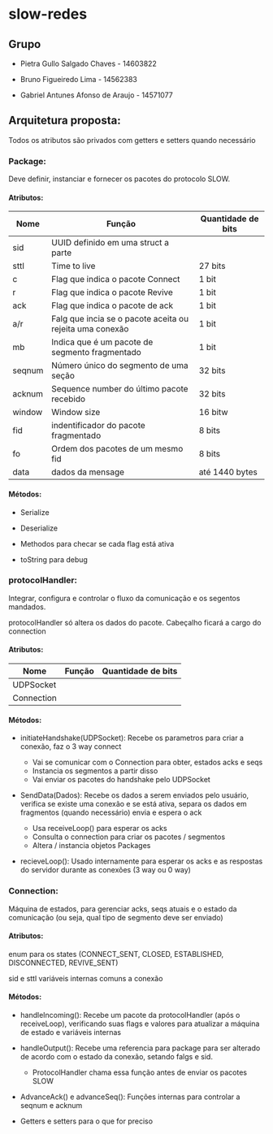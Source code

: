 # slow-redes

## Grupo

* Pietra Gullo Salgado Chaves - 14603822 

* Bruno Figueiredo Lima - 14562383

* Gabriel Antunes Afonso de Araujo - 14571077

## Arquitetura proposta:

Todos os atributos são privados com getters e setters quando necessário

### **Package:**

Deve definir, instanciar e fornecer os pacotes do protocolo SLOW.

#### Atributos:

| Nome | Função | Quantidade de bits |
|------|--------|--------------------|
| sid | UUID definido em uma struct a parte |
| sttl | Time to live | 27 bits |
| c | Flag que indica o pacote Connect | 1 bit |
| r | Flag que indica o pacote Revive | 1 bit |
| ack | Flag que indica o pacote de ack | 1 bit |
| a/r | Falg que incia se o pacote aceita ou rejeita uma conexão | 1 bit |
| mb | Indica que é um pacote de segmento fragmentado | 1 bit |
| seqnum | Número único do segmento de uma seção | 32 bits |
| acknum | Sequence number do último pacote recebido | 32 bits |
| window | Window size | 16 bitw |
| fid | indentificador do pacote fragmentado | 8 bits |
| fo | Ordem dos pacotes de um mesmo fid | 8 bits
| data | dados da mensage | até 1440 bytes

#### Métodos:

- Serialize

- Deserialize

- Methodos para checar se cada flag está ativa

- toString para debug

### **protocolHandler:**

Integrar, configura e controlar o fluxo da comunicação e os segentos mandados.

protocolHandler só altera os dados do pacote. Cabeçalho ficará a cargo do connection

#### Atributos:

| Nome | Função | Quantidade de bits |
|------|--------|--------------------|
|UDPSocket|||
|Connection|||

#### Métodos:

- initiateHandshake(UDPSocket): Recebe os parametros para criar a conexão, faz o 3 way connect

    * Vai se comunicar com o Connection para obter, estados acks e seqs
    * Instancia os segmentos a partir disso
    * Vai enviar os pacotes do handshake pelo UDPSocket

- SendData(Dados): Recebe os dados a serem enviados pelo usuário, verifica se existe uma conexão e se está ativa, separa os dados em fragmentos (quando necessário) envia e espera o ack

    * Usa receiveLoop() para esperar os acks
    * Consulta o connection para criar os pacotes / segmentos
    * Altera / instancia objetos Packages

- recieveLoop(): Usado internamente para esperar os acks e as respostas do servidor durante as conexões (3 way ou 0 way)

### **Connection:**

Máquina de estados, para gerenciar acks, seqs atuais e o estado da comunicação (ou seja, qual tipo de segmento deve ser enviado)

#### Atributos:

enum para os states (CONNECT_SENT, CLOSED, ESTABLISHED, DISCONNECTED, REVIVE_SENT)

sid e sttl variáveis internas comuns a conexão

#### Métodos:

- handleIncoming(): Recebe um pacote da protocolHandler (após o receiveLoop), verificando suas flags e valores para atualizar a máquina de estado e variáveis internas

- handleOutput(): Recebe uma referencia para package para ser alterado de acordo com o estado da conexão, setando falgs e sid.

    * ProtocolHandler chama essa função antes de enviar os pacotes SLOW

- AdvanceAck() e advanceSeq(): Funções internas para controlar a seqnum e acknum

- Getters e setters para o que for preciso



